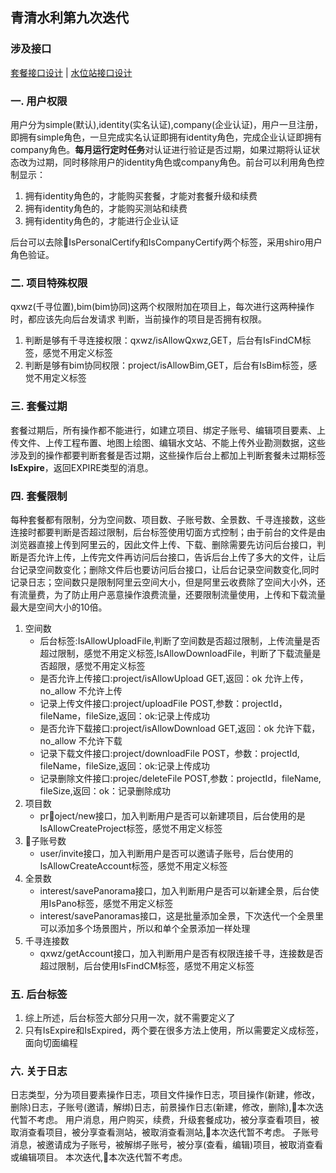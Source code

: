 ## 青清水利第九次迭代
### 涉及接口

[套餐接口设计](http://www.qingqingshuili.net:10001/soft/wiki/wikis/package) |
[水位站接口设计](http://www.qingqingshuili.net:10001/soft/wiki/wikis/station)


### 一. 用户权限
用户分为simple(默认),identity(实名认证),company(企业认证)，用户一旦注册，即拥有simple角色，一旦完成实名认证即拥有identity角色，完成企业认证即拥有company角色。**每月运行定时任务**对认证进行验证是否过期，如果过期将认证状态改为过期，同时移除用户的identity角色或company角色。前台可以利用角色控制显示：
> 
1. 拥有identity角色的，才能购买套餐，才能对套餐升级和续费
2. 拥有identity角色的，才能购买测站和续费
3. 拥有identity角色的，才能进行企业认证

后台可以去除IsPersonalCertify和IsCompanyCertify两个标签，采用shiro用户角色验证。

### 二. 项目特殊权限
qxwz(千寻位置),bim(bim协同)这两个权限附加在项目上，每次进行这两种操作时，都应该先向后台发请求
判断，当前操作的项目是否拥有权限。
>
1. 判断是够有千寻连接权限：qxwz/isAllowQxwz,GET，后台有IsFindCM标签，感觉不用定义标签
2. 判断是够有bim协同权限：project/isAllowBim,GET，后台有IsBim标签，感觉不用定义标签

### 三. 套餐过期
套餐过期后，所有操作都不能进行，如建立项目、绑定子账号、编辑项目要素、上传文件、上传工程布置、地图上绘图、编辑水文站、不能上传外业勘测数据，这些涉及到的操作都要判断套餐是否过期，这些操作后台上都加上判断套餐未过期标签**IsExpire**，返回EXPIRE类型的消息。

### 四. 套餐限制
每种套餐都有限制，分为空间数、项目数、子账号数、全景数、千寻连接数，这些连接时都要判断是否超过限制，后台标签使用切面方式控制；由于前台的文件是由浏览器直接上传到阿里云的，因此文件上传、下载、删除需要先访问后台接口，判断是否允许上传，上传完文件再访问后台接口，告诉后台上传了多大的文件，让后台记录空间数变化；删除文件后也要访问后台接口，让后台记录空间数变化,同时记录日志；空间数只是限制阿里云空间大小，但是阿里云收费除了空间大小外，还有流量费，为了防止用户恶意操作浪费流量，还要限制流量使用，上传和下载流量最大是空间大小的10倍。
>
1. 空间数
    * 后台标签:IsAllowUploadFile,判断了空间数是否超过限制，上传流量是否超过限制，感觉不用定义标签,IsAllowDownloadFile，判断了下载流量是否超限，感觉不用定义标签
    * 是否允许上传接口:project/isAllowUpload GET,返回：ok 允许上传，no_allow 不允许上传
    * 记录上传文件接口:project/uploadFile POST,参数：projectId，fileName，fileSize,返回：ok:记录上传成功
    * 是否允许下载接口:project/isAllowDownload GET,返回：ok 允许下载，no_allow 不允许下载
    * 记录下载文件接口:project/downloadFile POST，参数：projectId, fileName，fileSize,返回：ok:记录上传成功
    * 记录删除文件接口:projec/deleteFile POST,参数：projectId，fileName, fileSize,返回：ok：记录删除成功
2. 项目数
    * project/new接口，加入判断用户是否可以新建项目，后台使用的是IsAllowCreateProject标签，感觉不用定义标签
3. 子账号数
    * user/invite接口，加入判断用户是否可以邀请子账号，后台使用的IsAllowCreateAccount标签，感觉不用定义标签
4. 全景数
    * interest/savePanorama接口，加入判断用户是否可以新建全景，后台使用IsPano标签，感觉不用定义标签
    * interest/savePanoramas接口，这是批量添加全景，下次迭代一个全景里可以添加多个场景图片，所以和单个全景添加一样处理
5. 千寻连接数
    * qxwz/getAccount接口，加入判断用户是否有权限连接千寻，连接数是否超过限制，后台使用IsFindCM标签，感觉不用定义标签

### 五. 后台标签
1. 综上所述，后台标签大部分只用一次，就不需要定义了
2. 只有IsExpire和IsExpired，两个要在很多方法上使用，所以需要定义成标签，面向切面编程

### 六. 关于日志
日志类型，分为项目要素操作日志，项目文件操作日志，项目操作(新建，修改，删除)日志，子账号(邀请，解绑)日志，前景操作日志(新建，修改，删除),本次迭代暂不考虑。
用户消息，用户购买，续费，升级套餐成功，被分享查看项目，被取消查看项目，被分享查看测站，被取消查看测站,本次迭代暂不考虑。
子账号消息，被邀请成为子账号，被解绑子账号，被分享(查看，编辑)项目，被取消查看或编辑项目。
本次迭代,本次迭代暂不考虑。





